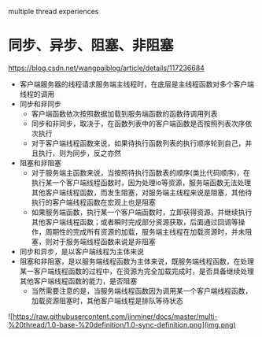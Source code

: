 multiple thread experiences

# 同步、异步、阻塞、非阻塞

https://blog.csdn.net/wangpaiblog/article/details/117236684
* 客户端服务器的线程请求服务端主线程时，在底层是主线程函数对多个客户端线程的调用
* 同步和非同步
  * 客户端函数依次按照数据加载到服务端函数的函数待调用列表
  * 同步和非同步，取决于，在函数列表中的客户端函数是否按照列表次序依次执行
  * 对于客户端线程函数来说，如果待执行函数列表的执行顺序轮到自己，并且执行，则为同步，反之亦然
* 阻塞和非阻塞
  * 对于服务端主函数来说，当按照待执行函数表的顺序(类比代码顺序)，在执行某一个客户端线程函数时，因为处理io等资源，服务端函数无法处理其他客户端线程函数，而发生阻塞，对服务端主线程来说是阻塞，其他待执行的客户端线程函数在宏观上也是阻塞
  * 如果服务端函数，执行某一个客户端函数时，立即获得资源，并继续执行其他客户端线程函数；或者瞬时完成部分资源获取，后面通过回调等操作，周期性的完成所有资源的加载，服务端主线程在加载资源时，并未阻塞，则对于服务端线程函数来说是非阻塞
* 同步和异步，是以客户端线程为主体来说
* 阻塞和非阻塞，是以服务端线程函数为主体来说，既服务端线程函数，在处理某一客户端线程函数的过程中，在资源为完全加载完成时，是否具备继续处理其他客户端线程函数的能力，是否阻塞
  * 当然需要注意的是，当服务端线程函数因为调用某一个客户端线程函数，加载资源阻塞时，其他客户端线程是排队等待状态


![https://raw.githubusercontent.com/jinminer/docs/master/multi-%20thread/1.0-base-%20definition/1.0-sync-definition.png](img.png)



